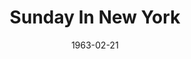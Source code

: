 ---
title: Sunday In New York
date: 1963-02-21
closing_date: 1963-03-02
layout: productions
featured_image:
image_caption:
image_credit:
playbill:
category:
Theatre: Theatre Jacksonville
Venue: Little Theatre
cast:
- Adam Taylor: Art Logan
- Eileen Taylor: Sabina Meyer
- Man: Marshall Grauer
- Woman: Carol Green
- Mike Mitchell: David Boyer
- Russell Wilson: Wallace Hannon
crew:
- Director: George Ballis
- Set Designer: Ben Jones
- Technical Director: Pete House
- Sound: Madge Bruner
- Scenic Art Work: Robert Krell
- Lighting Designer: Chase Ambler
- Stage Manager: A. Ira Fink
- Assistant Stage Manager: Helen Cochran
- Lighting: Peggy Miller
- Properties:
  - Gail Swymer
  - Sandra Spencer
  - Ann Brown
  - Jean Charles
  - Ed Poole
  - Gladys Dale
  - Doris Thornhill
  - Mary Frances Thornhill
  - Eula Walters
  - Esther Barnes
- Make-Up:
  - Ellen Black
  - Marion Conner
  - Doris Thornhill
  - Eula Walters
  - Sandra Spencer
- Construction and Painting:
  - Peggy Miller
  - Galdys Dale
  - Catthy Logan
  - Thelma Mayeron
  - Claudia Kowkabany
  - Claudette Kowkabany
  - Margaret Mahler
  - Bambi Bowen
  - Fern Morgan
  - Eula Walters
  - Pete House
  - Joanne House
- Costumes: Frank Ridge
external_links:
---